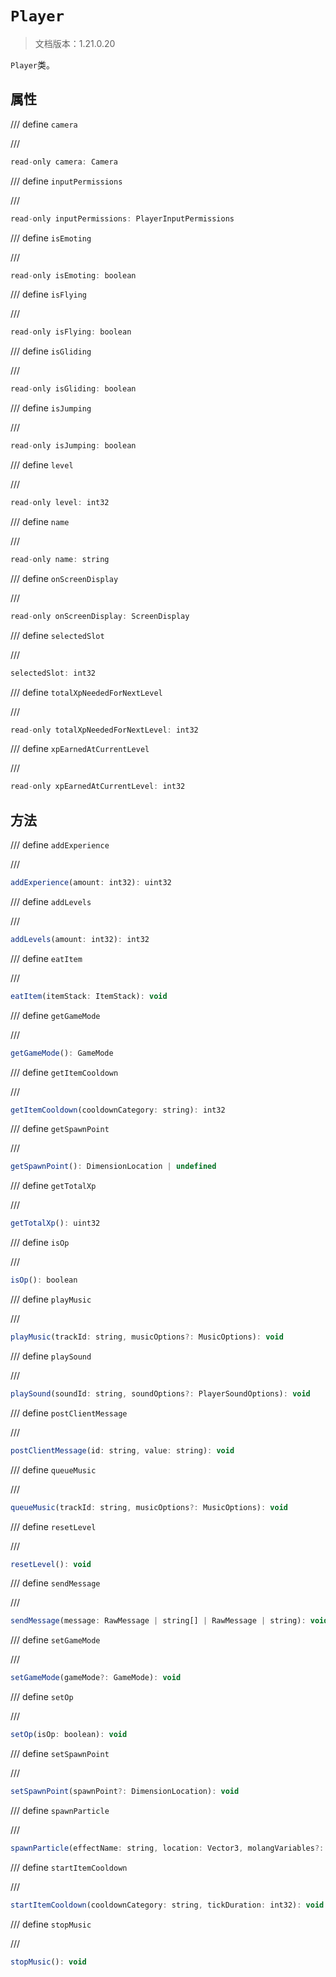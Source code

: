 # `Player`

> 文档版本：1.21.0.20

`Player`类。

## 属性

/// define
`camera`


///

```js
read-only camera: Camera
```


/// define
`inputPermissions`


///

```js
read-only inputPermissions: PlayerInputPermissions
```


/// define
`isEmoting`


///

```js
read-only isEmoting: boolean
```


/// define
`isFlying`


///

```js
read-only isFlying: boolean
```


/// define
`isGliding`


///

```js
read-only isGliding: boolean
```


/// define
`isJumping`


///

```js
read-only isJumping: boolean
```


/// define
`level`


///

```js
read-only level: int32
```


/// define
`name`


///

```js
read-only name: string
```


/// define
`onScreenDisplay`


///

```js
read-only onScreenDisplay: ScreenDisplay
```


/// define
`selectedSlot`


///

```js
selectedSlot: int32
```


/// define
`totalXpNeededForNextLevel`


///

```js
read-only totalXpNeededForNextLevel: int32
```


/// define
`xpEarnedAtCurrentLevel`


///

```js
read-only xpEarnedAtCurrentLevel: int32
```


## 方法

/// define
`addExperience`


///

```js
addExperience(amount: int32): uint32
```


/// define
`addLevels`


///

```js
addLevels(amount: int32): int32
```


/// define
`eatItem`


///

```js
eatItem(itemStack: ItemStack): void
```


/// define
`getGameMode`


///

```js
getGameMode(): GameMode
```


/// define
`getItemCooldown`


///

```js
getItemCooldown(cooldownCategory: string): int32
```


/// define
`getSpawnPoint`


///

```js
getSpawnPoint(): DimensionLocation | undefined
```


/// define
`getTotalXp`


///

```js
getTotalXp(): uint32
```


/// define
`isOp`


///

```js
isOp(): boolean
```


/// define
`playMusic`


///

```js
playMusic(trackId: string, musicOptions?: MusicOptions): void
```


/// define
`playSound`


///

```js
playSound(soundId: string, soundOptions?: PlayerSoundOptions): void
```


/// define
`postClientMessage`


///

```js
postClientMessage(id: string, value: string): void
```


/// define
`queueMusic`


///

```js
queueMusic(trackId: string, musicOptions?: MusicOptions): void
```


/// define
`resetLevel`


///

```js
resetLevel(): void
```


/// define
`sendMessage`


///

```js
sendMessage(message: RawMessage | string[] | RawMessage | string): void
```


/// define
`setGameMode`


///

```js
setGameMode(gameMode?: GameMode): void
```


/// define
`setOp`


///

```js
setOp(isOp: boolean): void
```


/// define
`setSpawnPoint`


///

```js
setSpawnPoint(spawnPoint?: DimensionLocation): void
```


/// define
`spawnParticle`


///

```js
spawnParticle(effectName: string, location: Vector3, molangVariables?: MolangVariableMap): void
```


/// define
`startItemCooldown`


///

```js
startItemCooldown(cooldownCategory: string, tickDuration: int32): void
```


/// define
`stopMusic`


///

```js
stopMusic(): void
```

